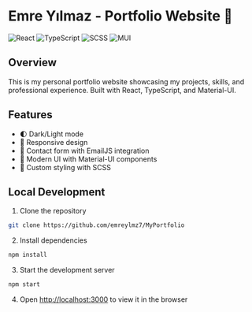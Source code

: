 # Emre Yılmaz - Portfolio Website 🚀

![React](https://img.shields.io/badge/React-20232A?style=for-the-badge&logo=react&logoColor=61DAFB) 
![TypeScript](https://img.shields.io/badge/typescript-%23007ACC.svg?style=for-the-badge&logo=typescript&logoColor=white) 
![SCSS](https://img.shields.io/badge/Sass-CC6699?style=for-the-badge&logo=sass&logoColor=white)
![MUI](https://img.shields.io/badge/MUI-%230081CB.svg?style=for-the-badge&logo=mui&logoColor=white)

## Overview

This is my personal portfolio website showcasing my projects, skills, and professional experience. Built with React, TypeScript, and Material-UI.

## Features

- 🌓 Dark/Light mode
- 📱 Responsive design
- 📧 Contact form with EmailJS integration
- 🎨 Modern UI with Material-UI components
- 💅 Custom styling with SCSS

## Local Development

1. Clone the repository
```bash
git clone https://github.com/emreylmz7/MyPortfolio
```

2. Install dependencies
```bash
npm install
```

3. Start the development server
```bash
npm start
```

4. Open [http://localhost:3000](http://localhost:3000) to view it in the browser
